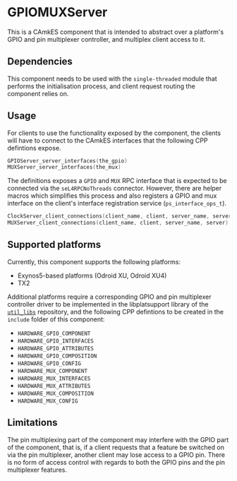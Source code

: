 <!--
     Copyright 2020, Data61
     Commonwealth Scientific and Industrial Research Organisation (CSIRO)
     ABN 41 687 119 230.

     This software may be distributed and modified according to the terms of
     the BSD 2-Clause license. Note that NO WARRANTY is provided.
     See "LICENSE_BSD2.txt" for details.

     @TAG(DATA61_BSD)
-->

# GPIOMUXServer 

This is a CAmkES component that is intended to abstract over a platform's GPIO
and pin multiplexer controller, and multiplex client access to it.

## Dependencies

This component needs to be used with the `single-threaded` module that performs
the initialisation process, and client request routing the component relies on.

## Usage

For clients to use the functionality exposed by the component, the clients will
have to connect to the CAmkES interfaces that the following CPP defintions
expose.

```c
GPIOServer_server_interfaces(the_gpio)
MUXServer_server_interfaces(the_mux)
```

The definitions exposes a `GPIO` and `MUX` RPC interface that is expected to be
connected via the `seL4RPCNoThreads` connector. However, there are helper
macros which simplifies this process and also registers a GPIO and mux
interface on the client's interface registration service
(`ps_interface_ops_t`).

```c
ClockServer_client_connections(client_name, client, server_name, server)
MUXServer_client_connections(client_name, client, server_name, server)
```

## Supported platforms

Currently, this component supports the following platforms:
  - Exynos5-based platforms (Odroid XU, Odroid XU4)
  - TX2

Additional platforms require a corresponding GPIO and pin multiplexer
controller driver to be implemented in the libplatsupport library of the
[`util_libs`](https://github.com/seL4/util_libs) repository, and the following
CPP defintions to be created in the `include` folder of this component:
  - `HARDWARE_GPIO_COMPONENT`
  - `HARDWARE_GPIO_INTERFACES`
  - `HARDWARE_GPIO_ATTRIBUTES`
  - `HARDWARE_GPIO_COMPOSITION`
  - `HARDWARE_GPIO_CONFIG`
  - `HARDWARE_MUX_COMPONENT`
  - `HARDWARE_MUX_INTERFACES`
  - `HARDWARE_MUX_ATTRIBUTES`
  - `HARDWARE_MUX_COMPOSITION`
  - `HARDWARE_MUX_CONFIG`

## Limitations

The pin multiplexing part of the component may interfere with the GPIO part of
the component, that is, if a client requests that a feature be switched on via
the pin multiplexer, another client may lose access to a GPIO pin. There is no
form of access control with regards to both the GPIO pins and the pin
multiplexer features. 

